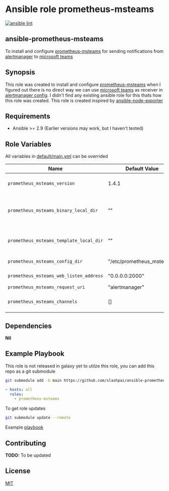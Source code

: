 # Ansible role prometheus-msteams

[![ansible lint](https://github.com/slashpai/ansible-prometheus-msteams/workflows/ansible%20lint/badge.svg)](https://github.com/slashpai/ansible-prometheus-msteams/actions?query=workflow%3Aansible-lint)

## ansible-prometheus-msteams

To install and configure [prometheus-msteams](https://github.com/prometheus-msteams/prometheus-msteams) for sending notifications from [alertmanager](https://prometheus.io/docs/alerting/latest/alertmanager/) to [microsoft teams](https://www.microsoft.com/en-in/microsoft-365/microsoft-teams/group-chat-software)

## Synopsis

This role was created to install and configure [prometheus-msteams](https://github.com/prometheus-msteams/prometheus-msteams) when I figured out there is no direct way we can use [microsoft teams](https://www.microsoft.com/en-in/microsoft-365/microsoft-teams/group-chat-software) as receiver in [alertmanager config](https://prometheus.io/docs/alerting/latest/configuration/). I didn't find any existing ansible role for this thats how this role was created. This role is created inspired by [ansible-node-exporter](https://github.com/cloudalchemy/ansible-node-exporter)

## Requirements

* Ansible >= 2.9 (Earlier versions may work, but I haven't tested)

## Role Variables

All variables in [default/main.yml](defaults/main.yml) can be overrided

| Name           | Default Value | Description                        |
| -------------- | ------------- | -----------------------------------|
| `prometheus_msteams_version`| 1.4.1| prometheus-msteams version to install|
| `prometheus_msteams_binary_local_dir`| ""| To allow to use local packages from controller machine instead of github packages|
|`prometheus_msteams_template_local_dir`| ""| To allow to use local teams card template on controller machine than from github|
|`prometheus_msteams_config_dir`| "/etc/prometheus_msteams"| Location to store configs |
|`prometheus_msteams_web_listen_address`| "0.0.0.0:2000"| prometheus_msteams listen addrress|
|`prometheus_msteams_request_uri`| "alertmanager" | teams-request-uri |
|`prometheus_msteams_channels`| [] | Channels to which alerts to send from alert manager|

## Dependencies

**Nil**

## Example Playbook

This role is not released in galaxy yet to utilze this role, you can add this repo as a git submodule

```bash
git submodule add -b main https://github.com/slashpai/ansible-prometheus-msteams.git roles/prometheus-msteams
```

```yaml
- hosts: all
  roles:
    - prometheus-msteams
```

To get role updates

```bash
git submodule update --remote
```

Example [playbook](https://github.com/slashpai/msteams_ansible)

## Contributing

**TODO:** To be updated

## License

[MIT](LICENCE)
